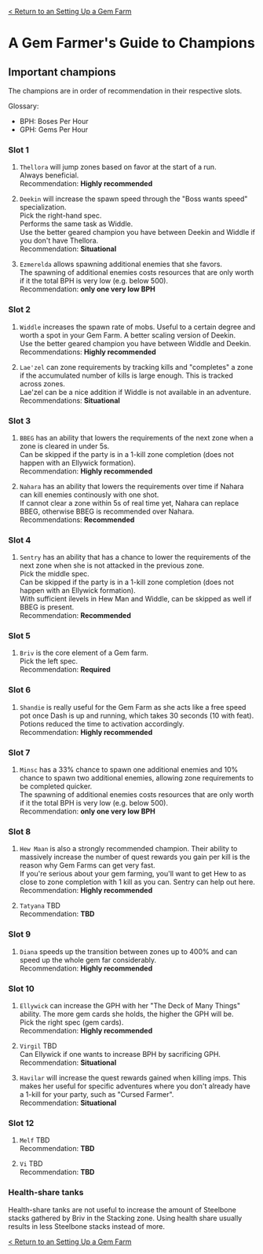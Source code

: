 [< Return to an Setting Up a Gem Farm](setting-up-a-gem-farm.md)

# A Gem Farmer's Guide to Champions

## Important champions

The champions are in order of recommendation in their respective slots.

Glossary:

- BPH: Boses Per Hour
- GPH: Gems Per Hour

### Slot 1

1. `Thellora` will jump zones based on favor at the start of a run.\
  Always beneficial.\
  Recommendation: **Highly recommended**

1. `Deekin` will increase the spawn speed through the "Boss wants speed" specialization.\
  Pick the right-hand spec.\
  Performs the same task as Widdle.\
  Use the better geared champion you have between Deekin and Widdle if you don't have Thellora.\
  Recommendation: **Situational**

1. `Ezmerelda` allows spawning additional enemies that she favors.\
  The spawning of additional enemies costs resources that are only worth if it the total BPH is very low (e.g. below 500).\
  Recommendation: **only one very low BPH**

### Slot 2

1. `Widdle` increases the spawn rate of mobs. Useful to a certain degree and worth a spot in your Gem Farm. A better scaling version of Deekin.\
  Use the better geared champion you have between Widdle and Deekin.\
  Recommendations: **Highly recommended**

1. `Lae'zel` can zone requirements by tracking kills and "completes" a zone if the accumulated number of kills is large enough. This is tracked across zones.\
  Lae'zel can be a nice addition if Widdle is not available in an adventure.\
  Recommendations: **Situational**

### Slot 3

1. `BBEG` has an ability that lowers the requirements of the next zone when a zone is cleared in under 5s.\
  Can be skipped if the party is in a 1-kill zone completion (does not happen with an Ellywick formation).\
  Recommendation: **Highly recommended**

1. `Nahara` has an ability that lowers the requirements over time if Nahara can kill enemies continously with one shot.\
  If cannot clear a zone within 5s of real time yet, Nahara can replace BBEG, otherwise BBEG is recommended over Nahara.\
  Recommendations: **Recommended**

### Slot 4

1. `Sentry` has an ability that has a chance to lower the requirements of the next zone when she is not attacked in the previous zone.\
  Pick the middle spec.\
  Can be skipped if the party is in a 1-kill zone completion (does not happen with an Ellywick formation).\
  With sufficient ilevels in Hew Man and Widdle, can be skipped as well if BBEG is present.\
  Recommendation: **Recommended**

### Slot 5

1. `Briv` is the core element of a Gem farm.\
  Pick the left spec.\
  Recommendation: **Required**

### Slot 6

1. `Shandie` is really useful for the Gem Farm as she acts like a free speed pot once Dash is up and running, which takes 30 seconds (10 with feat). Potions reduced the time to activation accordingly.\
  Recommendation: **Highly recommended**

### Slot 7

1. `Minsc` has a 33% chance to spawn one additional enemies and 10% chance to spawn two additional enemies, allowing zone requirements to be completed quicker.\
  The spawning of additional enemies costs resources that are only worth if it the total BPH is very low (e.g. below 500).\
  Recommendation: **only one very low BPH**

### Slot 8

1. `Hew Maan` is also a strongly recommended champion. Their ability to massively increase the number of quest rewards you gain per kill is the reason why Gem Farms can get very fast.\
  If you're serious about your gem farming, you'll want to get Hew to as close to zone completion with 1 kill as you can. Sentry can help out here.\
  Recommendation: **Highly recommended**

1. `Tatyana` TBD\
  Recommendation: **TBD**

### Slot 9

1. `Diana` speeds up the  transition between zones up to 400% and can speed up the whole gem far considerably.\
  Recommendation: **Highly recommended**

### Slot 10

1. `Ellywick` can increase the GPH with her "The Deck of Many Things" ability. The more gem cards she holds, the higher the GPH will be.\
  Pick the right spec (gem cards).\
  Recommendation: **Highly recommended**

1. `Virgil` TBD\
  Can Ellywick if one wants to increase BPH by sacrificing GPH.\
  Recommendation: **Situational**

1. `Havilar` will increase the quest rewards gained when killing imps. This makes her useful for specific adventures where you don't already have a 1-kill for your party, such as "Cursed Farmer".\
  Recommendation: **Situational**

### Slot 12

1. `Melf` TBD\
  Recommendation: **TBD**

1. `Vi` TBD\
  Recommendation: **TBD**

### Health-share tanks

Health-share tanks are not useful to increase the amount of Steelbone stacks gathered by Briv in the Stacking zone.
Using health share usually results in less Steelbone stacks instead of more.

[< Return to an Setting Up a Gem Farm](setting-up-a-gem-farm.md)
